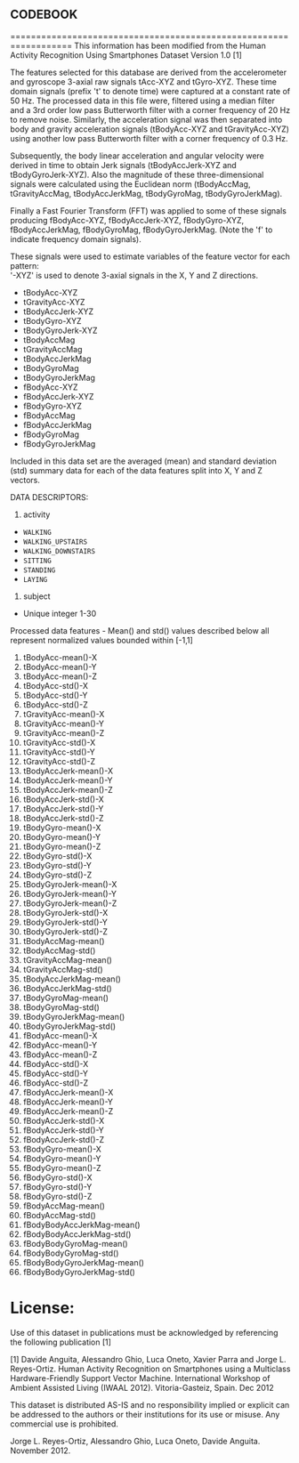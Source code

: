 CODEBOOK
--------

================================================================== This
information has been modified from the Human Activity Recognition Using
Smartphones Dataset Version 1.0 \[1\]

The features selected for this database are derived from the
accelerometer and gyroscope 3-axial raw signals tAcc-XYZ and tGyro-XYZ.
These time domain signals (prefix 't' to denote time) were captured at a
constant rate of 50 Hz. The processed data in this file were, filtered
using a median filter and a 3rd order low pass Butterworth filter with a
corner frequency of 20 Hz to remove noise. Similarly, the acceleration
signal was then separated into body and gravity acceleration signals
(tBodyAcc-XYZ and tGravityAcc-XYZ) using another low pass Butterworth
filter with a corner frequency of 0.3 Hz.

Subsequently, the body linear acceleration and angular velocity were
derived in time to obtain Jerk signals (tBodyAccJerk-XYZ and
tBodyGyroJerk-XYZ). Also the magnitude of these three-dimensional
signals were calculated using the Euclidean norm (tBodyAccMag,
tGravityAccMag, tBodyAccJerkMag, tBodyGyroMag, tBodyGyroJerkMag).

Finally a Fast Fourier Transform (FFT) was applied to some of these
signals producing fBodyAcc-XYZ, fBodyAccJerk-XYZ, fBodyGyro-XYZ,
fBodyAccJerkMag, fBodyGyroMag, fBodyGyroJerkMag. (Note the 'f' to
indicate frequency domain signals).

These signals were used to estimate variables of the feature vector for
each pattern:  
'-XYZ' is used to denote 3-axial signals in the X, Y and Z directions.

-   tBodyAcc-XYZ
-   tGravityAcc-XYZ
-   tBodyAccJerk-XYZ
-   tBodyGyro-XYZ
-   tBodyGyroJerk-XYZ
-   tBodyAccMag
-   tGravityAccMag
-   tBodyAccJerkMag
-   tBodyGyroMag
-   tBodyGyroJerkMag
-   fBodyAcc-XYZ
-   fBodyAccJerk-XYZ
-   fBodyGyro-XYZ
-   fBodyAccMag
-   fBodyAccJerkMag
-   fBodyGyroMag
-   fBodyGyroJerkMag

Included in this data set are the averaged (mean) and standard deviation
(std) summary data for each of the data features split into X, Y and Z
vectors.

DATA DESCRIPTORS:

1.  activity

-   `WALKING`
-   `WALKING_UPSTAIRS`
-   `WALKING_DOWNSTAIRS`
-   `SITTING`
-   `STANDING`
-   `LAYING`

1.  subject

-   Unique integer 1-30

Processed data features - Mean() and std() values described below all
represent normalized values bounded within \[-1,1\]

1.  tBodyAcc-mean()-X
2.  tBodyAcc-mean()-Y
3.  tBodyAcc-mean()-Z
4.  tBodyAcc-std()-X
5.  tBodyAcc-std()-Y
6.  tBodyAcc-std()-Z
7.  tGravityAcc-mean()-X
8.  tGravityAcc-mean()-Y
9.  tGravityAcc-mean()-Z
10. tGravityAcc-std()-X
11. tGravityAcc-std()-Y
12. tGravityAcc-std()-Z
13. tBodyAccJerk-mean()-X
14. tBodyAccJerk-mean()-Y
15. tBodyAccJerk-mean()-Z
16. tBodyAccJerk-std()-X
17. tBodyAccJerk-std()-Y
18. tBodyAccJerk-std()-Z
19. tBodyGyro-mean()-X
20. tBodyGyro-mean()-Y
21. tBodyGyro-mean()-Z
22. tBodyGyro-std()-X
23. tBodyGyro-std()-Y
24. tBodyGyro-std()-Z
25. tBodyGyroJerk-mean()-X
26. tBodyGyroJerk-mean()-Y
27. tBodyGyroJerk-mean()-Z
28. tBodyGyroJerk-std()-X
29. tBodyGyroJerk-std()-Y
30. tBodyGyroJerk-std()-Z
31. tBodyAccMag-mean()
32. tBodyAccMag-std()
33. tGravityAccMag-mean()
34. tGravityAccMag-std()
35. tBodyAccJerkMag-mean()
36. tBodyAccJerkMag-std()
37. tBodyGyroMag-mean()
38. tBodyGyroMag-std()
39. tBodyGyroJerkMag-mean()
40. tBodyGyroJerkMag-std()
41. fBodyAcc-mean()-X
42. fBodyAcc-mean()-Y
43. fBodyAcc-mean()-Z
44. fBodyAcc-std()-X
45. fBodyAcc-std()-Y
46. fBodyAcc-std()-Z
47. fBodyAccJerk-mean()-X
48. fBodyAccJerk-mean()-Y
49. fBodyAccJerk-mean()-Z
50. fBodyAccJerk-std()-X
51. fBodyAccJerk-std()-Y
52. fBodyAccJerk-std()-Z
53. fBodyGyro-mean()-X
54. fBodyGyro-mean()-Y
55. fBodyGyro-mean()-Z
56. fBodyGyro-std()-X
57. fBodyGyro-std()-Y
58. fBodyGyro-std()-Z
59. fBodyAccMag-mean()
60. fBodyAccMag-std()
61. fBodyBodyAccJerkMag-mean()
62. fBodyBodyAccJerkMag-std()
63. fBodyBodyGyroMag-mean()
64. fBodyBodyGyroMag-std()
65. fBodyBodyGyroJerkMag-mean()
66. fBodyBodyGyroJerkMag-std()

License:
========

Use of this dataset in publications must be acknowledged by referencing
the following publication \[1\]

\[1\] Davide Anguita, Alessandro Ghio, Luca Oneto, Xavier Parra and
Jorge L. Reyes-Ortiz. Human Activity Recognition on Smartphones using a
Multiclass Hardware-Friendly Support Vector Machine. International
Workshop of Ambient Assisted Living (IWAAL 2012). Vitoria-Gasteiz,
Spain. Dec 2012

This dataset is distributed AS-IS and no responsibility implied or
explicit can be addressed to the authors or their institutions for its
use or misuse. Any commercial use is prohibited.

Jorge L. Reyes-Ortiz, Alessandro Ghio, Luca Oneto, Davide Anguita.
November 2012.
